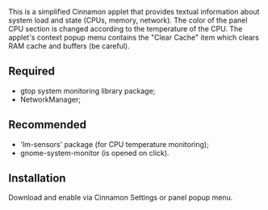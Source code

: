 This is a simplified Cinnamon applet that provides textual information about system load and state (CPUs, memory, network).
The color of the panel CPU section is changed according to the temperature of the CPU.
The applet's context popup menu contains the "Clear Cache" item which clears RAM cache and buffers (be careful).

## Required

* gtop system monitoring library package;
* NetworkManager;

## Recommended

* 'lm-sensors' package (for CPU temperature monitoring);
* gnome-system-monitor (is opened on click).

## Installation

Download and enable via Cinnamon Settings or panel popup menu.

